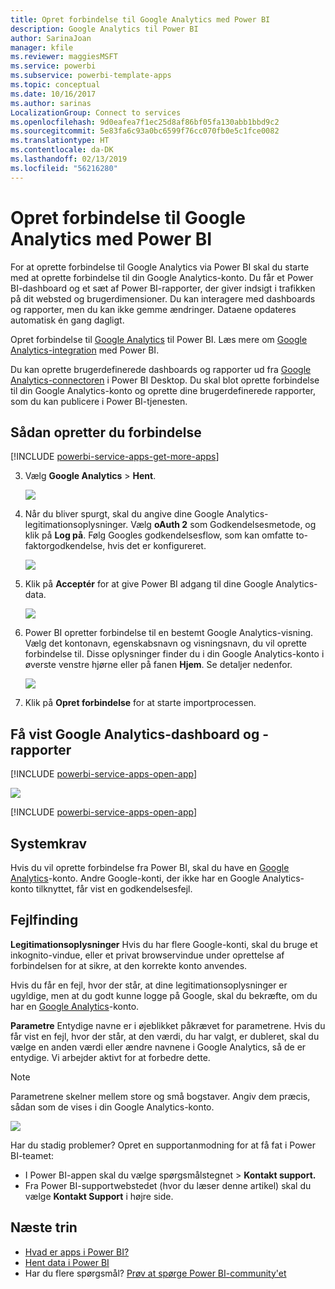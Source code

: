 ```yaml
---
title: Opret forbindelse til Google Analytics med Power BI
description: Google Analytics til Power BI
author: SarinaJoan
manager: kfile
ms.reviewer: maggiesMSFT
ms.service: powerbi
ms.subservice: powerbi-template-apps
ms.topic: conceptual
ms.date: 10/16/2017
ms.author: sarinas
LocalizationGroup: Connect to services
ms.openlocfilehash: 9d0eafea7f1ec25d8af86bf05fa130abb1bbd9c2
ms.sourcegitcommit: 5e83fa6c93a0bc6599f76cc070fb0e5c1fce0082
ms.translationtype: HT
ms.contentlocale: da-DK
ms.lasthandoff: 02/13/2019
ms.locfileid: "56216280"
---
```

# <a name="connect-to-google-analytics-with-power-bi"></a>Opret forbindelse til Google Analytics med Power BI
For at oprette forbindelse til Google Analytics via Power BI skal du starte med at oprette forbindelse til din Google Analytics-konto. Du får et Power BI-dashboard og et sæt af Power BI-rapporter, der giver indsigt i trafikken på dit websted og brugerdimensioner. Du kan interagere med dashboards og rapporter, men du kan ikke gemme ændringer. Dataene opdateres automatisk én gang dagligt.

Opret forbindelse til [Google Analytics](https://app.powerbi.com/getdata/services/google-analytics) til Power BI. Læs mere om [Google Analytics-integration](https://powerbi.microsoft.com/integrations/google-analytics) med Power BI.

Du kan oprette brugerdefinerede dashboards og rapporter ud fra [Google Analytics-connectoren](service-google-analytics-connector.md) i Power BI Desktop. Du skal blot oprette forbindelse til din Google Analytics-konto og oprette dine brugerdefinerede rapporter, som du kan publicere i Power BI-tjenesten.

## <a name="how-to-connect"></a>Sådan opretter du forbindelse
[!INCLUDE [powerbi-service-apps-get-more-apps](./includes/powerbi-service-apps-get-more-apps.md)]

3. Vælg **Google Analytics** \> **Hent**.
   
   ![](media/service-connect-to-google-analytics/ga.png)
4. Når du bliver spurgt, skal du angive dine Google Analytics-legitimationsoplysninger. Vælg **oAuth 2** som Godkendelsesmetode, og klik på **Log på**. Følg Googles godkendelsesflow, som kan omfatte to-faktorgodkendelse, hvis det er konfigureret.
   
   ![](media/service-connect-to-google-analytics/creds.png)
5. Klik på **Acceptér** for at give Power BI adgang til dine Google Analytics-data.
   
   ![](media/service-connect-to-google-analytics/googleanalytics.png)
6. Power BI opretter forbindelse til en bestemt Google Analytics-visning. Vælg det kontonavn, egenskabsnavn og visningsnavn, du vil oprette forbindelse til. Disse oplysninger finder du i din Google Analytics-konto i øverste venstre hjørne eller på fanen **Hjem**. Se detaljer nedenfor. 
   
   ![](media/service-connect-to-google-analytics/params2.png)
5. Klik på **Opret forbindelse** for at starte importprocessen. 

## <a name="view-the-google-analytics-dashboard-and-reports"></a>Få vist Google Analytics-dashboard og -rapporter
[!INCLUDE [powerbi-service-apps-open-app](./includes/powerbi-service-apps-open-app.md)]

   ![](media/service-connect-to-google-analytics/googleanalytics2.png)

[!INCLUDE [powerbi-service-apps-open-app](./includes/powerbi-service-apps-what-now.md)]

## <a name="system-requirements"></a>Systemkrav
Hvis du vil oprette forbindelse fra Power BI, skal du have en [Google Analytics](https://www.google.com/analytics/)-konto. Andre Google-konti, der ikke har en Google Analytics-konto tilknyttet, får vist en godkendelsesfejl.

## <a name="troubleshooting"></a>Fejlfinding
**Legitimationsoplysninger** Hvis du har flere Google-konti, skal du bruge et inkognito-vindue, eller et privat browservindue under oprettelse af forbindelsen for at sikre, at den korrekte konto anvendes.

Hvis du får en fejl, hvor der står, at dine legitimationsoplysninger er ugyldige, men at du godt kunne logge på Google, skal du bekræfte, om du har en [Google Analytics](https://www.google.com/analytics/)-konto.

**Parametre** Entydige navne er i øjeblikket påkrævet for parametrene. Hvis du får vist en fejl, hvor der står, at den værdi, du har valgt, er dubleret, skal du vælge en anden værdi eller ændre navnene i Google Analytics, så de er entydige. Vi arbejder aktivt for at forbedre dette.

>[!NOTE]
>Parametrene skelner mellem store og små bogstaver. Angiv dem præcis, sådan som de vises i din Google Analytics-konto.

![](media/service-connect-to-google-analytics/pbi_googleanalytics1.png)

Har du stadig problemer? Opret en supportanmodning for at få fat i Power BI-teamet:

* I Power BI-appen skal du vælge spørgsmålstegnet \> **Kontakt support.**
* Fra Power BI-supportwebstedet (hvor du læser denne artikel) skal du vælge **Kontakt Support** i højre side.

## <a name="next-steps"></a>Næste trin
* [Hvad er apps i Power BI?](service-create-distribute-apps.md)
* [Hent data i Power BI](service-get-data.md)
* Har du flere spørgsmål? [Prøv at spørge Power BI-community'et](http://community.powerbi.com/)

